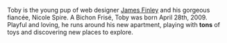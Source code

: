 Toby is the young pup of web designer <a href="http://twitter.com/thefinley">James Finley</a> and his gorgeous fianc&eacute;e, Nicole Spire. A Bichon Fris&eacute;, Toby was born April 28th, 2009. Playful and loving, he runs around his new apartment, playing with **tons** of toys and discovering new places to explore.